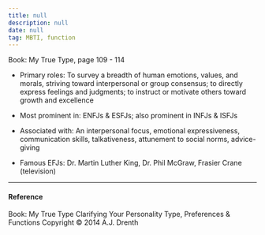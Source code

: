 ```yaml
---
title: null
description: null
date: null
tag: MBTI, function
---
```


Book: My True Type, page 109 - 114

- Primary roles: To survey a breadth of human emotions, values, and morals, striving toward interpersonal or group consensus; to directly express feelings and judgments; to instruct or motivate others toward growth and excellence

- Most prominent in: ENFJs & ESFJs; also prominent in INFJs & ISFJs

- Associated with: An interpersonal focus, emotional expressiveness, communication skills, talkativeness, attunement to social norms, advice-giving

- Famous EFJs: Dr. Martin Luther King, Dr. Phil McGraw, Frasier Crane (television)

---

#### Reference

Book: My True Type Clarifying Your Personality Type, Preferences & Functions Copyright © 2014 A.J. Drenth
